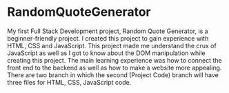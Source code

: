 # RandomQuoteGenerator
My first Full Stack Development project, Random Quote Generator, is a beginner-friendly project. I created this project to gain experience with HTML, CSS and JavaScript. This project made me understand the crux of JavaScript as well as I got to know about the DOM manipulation while creating this project. The main learning experience was how to connect the front end to the backend as well as how to make a website more appealing. There are two branch in which the second (Project Code) branch will have three files for HTML, CSS, JavaScript code.
